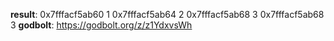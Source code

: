 **result**:
0x7fffacf5ab60 1
0x7fffacf5ab64 2
0x7fffacf5ab68 3
0x7fffacf5ab68 3
**godbolt**: https://godbolt.org/z/z1YdxvsWh